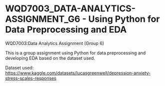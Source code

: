 # WQD7003_DATA-ANALYTICS-ASSIGNMENT_G6 - Using Python for Data Preprocessing and EDA
WQD7003:Data Analytics Assignment (Group 6)

This is a group assignment using Python for data preprocessing and developing EDA based on the dataset used.


Dataset used:
https://www.kaggle.com/datasets/lucasgreenwell/depression-anxiety-stress-scales-responses
